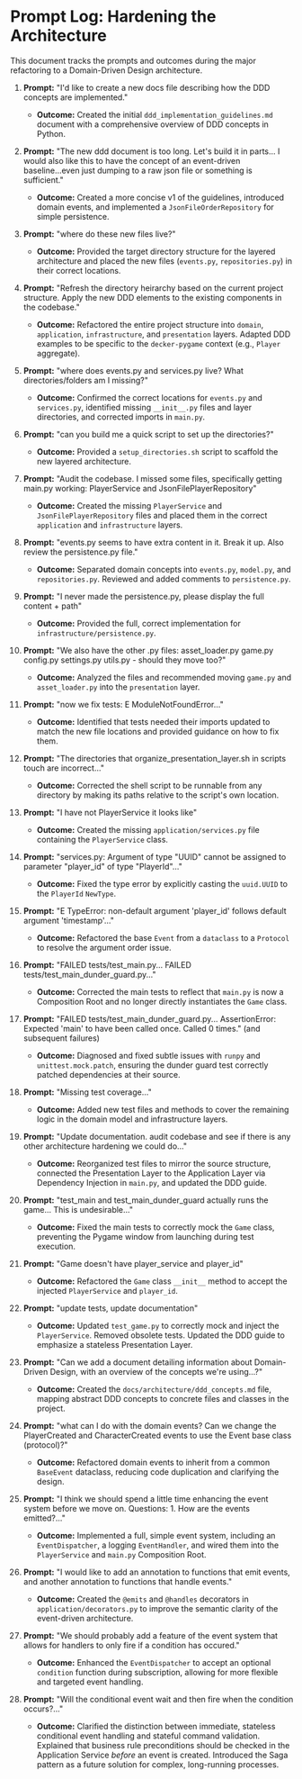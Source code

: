 # Prompt Log: Hardening the Architecture

This document tracks the prompts and outcomes during the major refactoring to a Domain-Driven Design architecture.

1.  **Prompt:** "I'd like to create a new docs file describing how the DDD concepts are implemented."
    -   **Outcome:** Created the initial `ddd_implementation_guidelines.md` document with a comprehensive overview of DDD concepts in Python.

2.  **Prompt:** "The new ddd document is too long. Let's build it in parts... I would also like this to have the concept of an event-driven baseline...even just dumping to a raw json file or something is sufficient."
    -   **Outcome:** Created a more concise v1 of the guidelines, introduced domain events, and implemented a `JsonFileOrderRepository` for simple persistence.

3.  **Prompt:** "where do these new files live?"
    -   **Outcome:** Provided the target directory structure for the layered architecture and placed the new files (`events.py`, `repositories.py`) in their correct locations.

4.  **Prompt:** "Refresh the directory heirarchy based on the current project structure. Apply the new DDD elements to the existing components in the codebase."
    -   **Outcome:** Refactored the entire project structure into `domain`, `application`, `infrastructure`, and `presentation` layers. Adapted DDD examples to be specific to the `decker-pygame` context (e.g., `Player` aggregate).

5.  **Prompt:** "where does events.py and services.py live? What directories/folders am I missing?"
    -   **Outcome:** Confirmed the correct locations for `events.py` and `services.py`, identified missing `__init__.py` files and layer directories, and corrected imports in `main.py`.

6.  **Prompt:** "can you build me a quick script to set up the directories?"
    -   **Outcome:** Provided a `setup_directories.sh` script to scaffold the new layered architecture.

7.  **Prompt:** "Audit the codebase. I missed some files, specifically getting main.py working: PlayerService and JsonFilePlayerRepository"
    -   **Outcome:** Created the missing `PlayerService` and `JsonFilePlayerRepository` files and placed them in the correct `application` and `infrastructure` layers.

8.  **Prompt:** "events.py seems to have extra content in it. Break it up. Also review the persistence.py file."
    -   **Outcome:** Separated domain concepts into `events.py`, `model.py`, and `repositories.py`. Reviewed and added comments to `persistence.py`.

9.  **Prompt:** "I never made the persistence.py, please display the full content + path"
    -   **Outcome:** Provided the full, correct implementation for `infrastructure/persistence.py`.

10. **Prompt:** "We also have the other .py files: asset_loader.py game.py config.py settings.py utils.py - should they move too?"
    -   **Outcome:** Analyzed the files and recommended moving `game.py` and `asset_loader.py` into the `presentation` layer.

11. **Prompt:** "now we fix tests: E ModuleNotFoundError..."
    -   **Outcome:** Identified that tests needed their imports updated to match the new file locations and provided guidance on how to fix them.

12. **Prompt:** "The directories that organize_presentation_layer.sh in scripts touch are incorrect..."
    -   **Outcome:** Corrected the shell script to be runnable from any directory by making its paths relative to the script's own location.

13. **Prompt:** "I have not PlayerService it looks like"
    -   **Outcome:** Created the missing `application/services.py` file containing the `PlayerService` class.

14. **Prompt:** "services.py: Argument of type "UUID" cannot be assigned to parameter "player_id" of type "PlayerId"..."
    -   **Outcome:** Fixed the type error by explicitly casting the `uuid.UUID` to the `PlayerId` `NewType`.

15. **Prompt:** "E TypeError: non-default argument 'player_id' follows default argument 'timestamp'..."
    -   **Outcome:** Refactored the base `Event` from a `dataclass` to a `Protocol` to resolve the argument order issue.

16. **Prompt:** "FAILED tests/test_main.py... FAILED tests/test_main_dunder_guard.py..."
    -   **Outcome:** Corrected the main tests to reflect that `main.py` is now a Composition Root and no longer directly instantiates the `Game` class.

17. **Prompt:** "FAILED tests/test_main_dunder_guard.py... AssertionError: Expected 'main' to have been called once. Called 0 times." (and subsequent failures)
    -   **Outcome:** Diagnosed and fixed subtle issues with `runpy` and `unittest.mock.patch`, ensuring the dunder guard test correctly patched dependencies at their source.

18. **Prompt:** "Missing test coverage..."
    -   **Outcome:** Added new test files and methods to cover the remaining logic in the domain model and infrastructure layers.

19. **Prompt:** "Update documentation. audit codebase and see if there is any other architecture hardening we could do..."
    -   **Outcome:** Reorganized test files to mirror the source structure, connected the Presentation Layer to the Application Layer via Dependency Injection in `main.py`, and updated the DDD guide.

20. **Prompt:** "test_main and test_main_dunder_guard actually runs the game... This is undesirable..."
    -   **Outcome:** Fixed the main tests to correctly mock the `Game` class, preventing the Pygame window from launching during test execution.

21. **Prompt:** "Game doesn't have player_service and player_id"
    -   **Outcome:** Refactored the `Game` class `__init__` method to accept the injected `PlayerService` and `player_id`.

22. **Prompt:** "update tests, update documentation"
    -   **Outcome:** Updated `test_game.py` to correctly mock and inject the `PlayerService`. Removed obsolete tests. Updated the DDD guide to emphasize a stateless Presentation Layer.

23. **Prompt:** "Can we add a document detailing information about Domain-Driven Design, with an overview of the concepts we're using...?"
    -   **Outcome:** Created the `docs/architecture/ddd_concepts.md` file, mapping abstract DDD concepts to concrete files and classes in the project.

24. **Prompt:** "what can I do with the domain events? Can we change the PlayerCreated and CharacterCreated events to use the Event base class (protocol)?"
    -   **Outcome:** Refactored domain events to inherit from a common `BaseEvent` dataclass, reducing code duplication and clarifying the design.

25. **Prompt:** "I think we should spend a little time enhancing the event system before we move on. Questions: 1. How are the events emitted?..."
    -   **Outcome:** Implemented a full, simple event system, including an `EventDispatcher`, a logging `EventHandler`, and wired them into the `PlayerService` and `main.py` Composition Root.

26. **Prompt:** "I would like to add an annotation to functions that emit events, and another annotation to functions that handle events."
    -   **Outcome:** Created the `@emits` and `@handles` decorators in `application/decorators.py` to improve the semantic clarity of the event-driven architecture.

27. **Prompt:** "We should probably add a feature of the event system that allows for handlers to only fire if a condition has occured."
    -   **Outcome:** Enhanced the `EventDispatcher` to accept an optional `condition` function during subscription, allowing for more flexible and targeted event handling.

28. **Prompt:** "Will the conditional event wait and then fire when the condition occurs?..."
    -   **Outcome:** Clarified the distinction between immediate, stateless conditional event handling and stateful command validation. Explained that business rule preconditions should be checked in the Application Service *before* an event is created. Introduced the Saga pattern as a future solution for complex, long-running processes.
